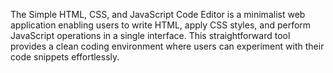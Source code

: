 The Simple HTML, CSS, and JavaScript Code Editor is a minimalist web application enabling users to write HTML, apply CSS styles, and perform JavaScript operations in a single interface. This straightforward tool provides a clean coding environment where users can experiment with their code snippets effortlessly.
